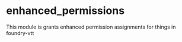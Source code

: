 # enhanced_permissions
This module is grants enhanced permission assignments for things in foundry-vtt
